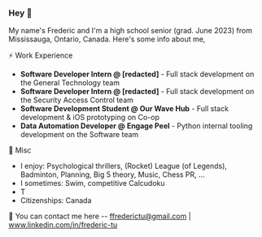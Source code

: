 ### Hey 👋

My name's Frederic and I'm a high school senior (grad. June 2023) from Mississauga, Ontario, Canada. Here's some info about me,

⚡ Work Experience <br>
-   **Software Developer Intern @ [redacted]** - Full stack development on the General Technology team
-   **Software Developer Intern @ [redacted]** - Full stack development on the Security Access Control team
-   **Software Development Student @ Our Wave Hub** - Full stack development & iOS prototyping on Co-op
-   **Data Automation Developer  @ Engage Peel** - Python internal tooling development on the Software team

🌱 Misc <br>
- I enjoy: Psychological thrillers, (Rocket) League (of Legends), Badminton, Planning, Big 5 theory, Music, Chess PR, ...
- I sometimes: Swim, competitive Calcudoku
- T
- Citizenships: Canada

💬 You can contact me here -- ffrederictu@gmail.com | www.linkedin.com/in/frederic-tu






<!--
Here are some ideas to get you started:

- 🔭 I’m currently working on ...
- 🌱 I’m currently learning ...
- 👯 I’m looking to collaborate on ...
- 🤔 I’m looking for help with ...
- 💬 Ask me about ...
- 📫 How to reach me: ...
- 😄 Pronouns: ...
- ⚡ Fun fact: ...
-->
